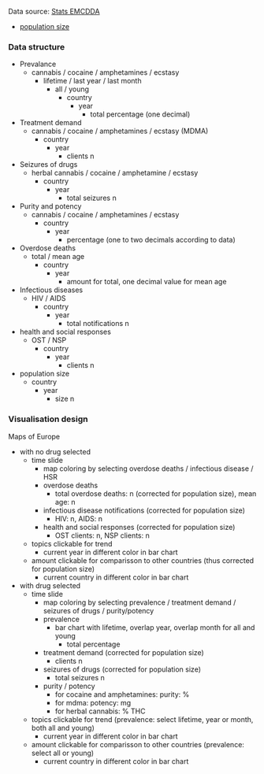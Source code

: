 Data source: [Stats EMCDDA](http://www.emcdda.europa.eu/data/stats2016)<br>
  - [population size](http://appsso.eurostat.ec.europa.eu/nui/submitViewTableAction.do)

### Data structure
- Prevalance
  - cannabis / cocaine / amphetamines / ecstasy
    - lifetime / last year / last month
      - all / young
        - country
          - year
            - total percentage (one decimal)
- Treatment demand
  - cannabis / cocaine / amphetamines / ecstasy (MDMA)
    - country
      - year
        - clients n
- Seizures of drugs
  - herbal cannabis / cocaine / amphetamine / ecstasy
    - country
      - year
        - total seizures n
- Purity and potency
  - cannabis / cocaine / amphetamines / ecstasy
    - country
      - year
        - percentage (one to two decimals according to data)
- Overdose deaths
  - total / mean age
    - country
      - year
        - amount for total, one decimal value for mean age
- Infectious diseases
  - HIV / AIDS
    - country
      - year
        - total notifications n
- health and social responses
  - OST / NSP
    - country
      - year
        - clients n
- population size
  - country
    - year
      - size n
        
 ### Visualisation design
 
 Maps of Europe
  - with no drug selected
    - time slide
      - map coloring by selecting overdose deaths / infectious disease / HSR
      - overdose deaths
        - total overdose deaths: n (corrected for population size), mean age: n
      - infectious disease notifications (corrected for population size)
        - HIV: n, AIDS: n
      - health and social responses (corrected for population size)
        - OST clients: n, NSP clients: n
    - topics clickable for trend
      - current year in different color in bar chart
    - amount clickable for comparisson to other countries (thus corrected for population size)
      - current country in different color in bar chart
  - with drug selected
    - time slide
      - map coloring by selecting prevalence / treatment demand / seizures of drugs / purity/potency
      - prevalence
        - bar chart with lifetime, overlap year, overlap month for all and young
          - total percentage
      - treatment demand (corrected for population size)
        - clients n
      - seizures of drugs (corrected for population size)
        - total seizures n
      - purity / potency
        - for cocaine and amphetamines: purity: %
        - for mdma: potency: mg
        - for herbal cannabis: % THC
    - topics clickable for trend (prevalence: select lifetime, year or month, both all and young)
      - current year in different color in bar chart
    - amount clickable for comparisson to other countries (prevalence: select all or young)
      - current country in different color in bar chart
